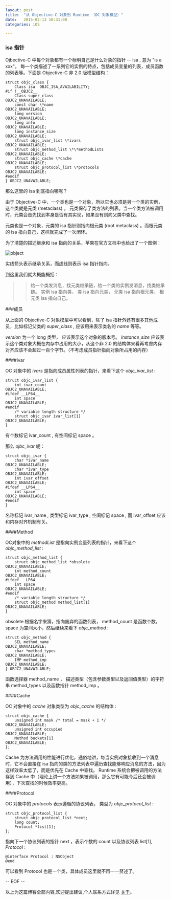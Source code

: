 ```yaml
---
layout: post
title:  "从 Objective-C 对象到 Runtime （OC 对象模型）"
date:   2015-02-13 10:31:00
categories: iOS

---
```


### isa 指针

Ojbective-C 中每个对象都有一个标明自己是什么对象的指针 -- isa , 意为 "is a xxx"。 每一个类描述了一系列它的实例的特点，包括成员变量的列表，成员函数的列表等。下面是 Objective-C 非 2.0 版模型结构：

	struct objc_class {
	    Class isa  OBJC_ISA_AVAILABILITY;
	#if !__OBJC2__
	    Class super_class                                        OBJC2_UNAVAILABLE;
	    const char \*name                                         OBJC2_UNAVAILABLE;
	    long version                                             OBJC2_UNAVAILABLE;
	    long info                                                OBJC2_UNAVAILABLE;
	    long instance_size                                       OBJC2_UNAVAILABLE;
	    struct objc_ivar_list \*ivars                             OBJC2_UNAVAILABLE;
	    struct objc_method_list \*\*methodLists                    OBJC2_UNAVAILABLE;
	    struct objc_cache \*cache                                 OBJC2_UNAVAILABLE;
	    struct objc_protocol_list \*protocols                     OBJC2_UNAVAILABLE;
	#endif
	} OBJC2_UNAVAILABLE;

那么这里的 isa 到底指向哪呢？

由于 Objective-C 中，一个类也是一个对象，所以它也必须是另一个类的实例，这个类就是元类 (metaclass) 。 元类保存了类方法的列表。当一个类方法被调用时，元类会首先找到本身是否有其实现，如果没有则向父类中查找。

元类也是一个对象，元类的 isa 指针则指向根元类 (root metaclass) 。而根元类的 isa 指向自己，这样就完成了一次闭环。

为了清楚的描述继承和 isa 指向的关系，苹果在官方文档中也给出了一个图例：

![object](http://cn.cocos2d-x.org/uploads/20141018/1413628797629491.png)

实线箭头表示继承关系，而虚线则表示 isa 指针指向。

到这里我们就大概能概括：

>>给一个类发消息，找元类继承链，给一个类的实例发消息，找类继承链。 实例 isa 指向类， 类 isa 指向元类， 元类 isa 指向根元类，  根元类 isa 指向自己。

###成员

从上面的 Objective-C 对象模型中可以看到，除了 isa 指针外还有很多其他成员，比如标记父类的 *super_class* , 应该用来表示类名的 *name* 等等。

*version* 为一个 long 类型， 应该表示这个对象的版本号。
*instance_size* 应该表示这个类对象大概在内存中占用的大小，从这个非 2.0 的结构体来看再考虑内存对齐应该不会超过一百个字节。（不考虑成员指针指向对象所占用的内存）

####Ivar

OC 对象中的 *ivars* 是指向成员属性列表的指针，来看下这个 *objc_ivar_list* :

	struct objc_ivar_list {
	    int ivar_count                                           OBJC2_UNAVAILABLE;
	#ifdef __LP64__
	    int space                                                OBJC2_UNAVAILABLE;
	#endif
	    /* variable length structure */
	    struct objc_ivar ivar_list[1]                            OBJC2_UNAVAILABLE;
	}    


有个数标记 ivar_count , 有空间标记 space 。

那么 *ojbc_ivar* 呢：

	struct objc_ivar {
	    char *ivar_name                                          OBJC2_UNAVAILABLE;
	    char *ivar_type                                          OBJC2_UNAVAILABLE;
	    int ivar_offset                                          OBJC2_UNAVAILABLE;
	#ifdef __LP64__
	    int space                                                OBJC2_UNAVAILABLE;
	#endif
	}    

名称标记 ivar_name , 类型标记 ivar_type , 空间标记 space , 而 ivar_offset 应该和内存对齐机制有关。

####Method

OC对象中的 *methodList* 是指向实例变量列表的指针，来看下这个 *objc_method_list* :

	struct objc_method_list {
	    struct objc_method_list *obsolete                        OBJC2_UNAVAILABLE;
	    int method_count                                         OBJC2_UNAVAILABLE;
	#ifdef __LP64__
	    int space                                                OBJC2_UNAVAILABLE;
	#endif
	    /* variable length structure */
	    struct objc_method method_list[1]                        OBJC2_UNAVAILABLE;
	}

obsolete 根据名字来猜，指向废弃的函数列表， method_count 是函数个数， space 为空间大小，然后继续来看下 *objc_method* :

	struct objc_method {
	    SEL method_name                                          OBJC2_UNAVAILABLE;
	    char *method_types                                       OBJC2_UNAVAILABLE;
	    IMP method_imp                                           OBJC2_UNAVAILABLE;
	} OBJC2_UNAVAILABLE;

函数选择器 method_name ， 描述类型（包含参数类型以及返回值类型）的字符串 method_types 以及函数指针 method_imp 。
 
####Cache

OC 对象中的 *cache* 对象类型为 *objc_cache* 的结构体 :

	struct objc_cache {
	    unsigned int mask /* total = mask + 1 */                 OBJC2_UNAVAILABLE;
	    unsigned int occupied                                    OBJC2_UNAVAILABLE;
	    Method buckets[1]                                        OBJC2_UNAVAILABLE;
	};

Cache 为方法调用的性能进行优化，通俗地讲，每当实例对象接收到一个消息时，它不会直接在 isa 指向的类的方法列表中遍历查找能够响应消息的方法，因为这样效率太低了，而是优先在 Cache 中查找。 Runtime 系统会把被调用的方法存到 Cache 中（理论上讲一个方法如果被调用，那么它有可能今后还会被调用），下次查找的时候效率更高。

####Protocol

OC 对象中的 *protocols* 表示遵循的协议列表， 类型为 *objc_protocol_list* :

	struct objc_protocol_list {
	    struct objc_protocol_list *next;
	    long count;
	    Protocol *list[1];
	};

指向下一个协议列表的指针 next ，表示个数的 count 以及协议列表 list[1], *Protocol* :

	@interface Protocol : NSObject
	@end

可以看到 Protocol 也是一个类，具体成员这里就不再一一赘述了。

-- EOF --

以上为这篇博客全部内容,欢迎提出建议,个人联系方式详见 [关于](http://rannie.github.io/about)。

